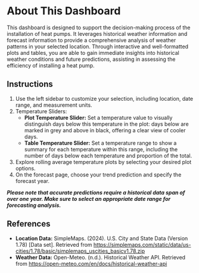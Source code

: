 # About This Dashboard

This dashboard is designed to support the decision-making process of the installation of heat pumps.
It leverages historical weather information and forecast information to provide a comprehensive analysis of weather patterns in your selected location.
Through interactive and well-formatted plots and tables, you are able to gain immediate insights into historical weather conditions and future predictions,
assisting in assessing the efficiency of installing a heat pump.

## Instructions

1. Use the left sidebar to customize your selection, including location, date range, and measurement units.
2. Temperature Sliders:
    - **Plot Temperature Slider:** Set a temperature value to visually distinguish days below this temperature in the plot:
      days below are marked in grey and above in black, offering a clear view of cooler days.
    - **Table Temperature Slider:** Set a temperature range to show a summary for each temperature within this range,
      including the number of days below each temperature and proportion of the total.
3. Explore rolling average temperature plots by selecting your desired plot options.
4. On the forecast page, choose your trend prediction and specify the forecast year.

**_Please note that accurate predictions require a historical data span of over one year. Make sure to select an appropriate date range for forecasting analysis._**

## References
- **Location Data:** SimpleMaps. (2024). U.S. City and State Data (Version 1.78) [Data set]. Retrieved from https://simplemaps.com/static/data/us-cities/1.78/basic/simplemaps_uscities_basicv1.78.zip
- **Weather Data:** Open-Meteo. (n.d.). Historical Weather API. Retrieved from https://open-meteo.com/en/docs/historical-weather-api
